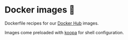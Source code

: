 # Docker images 🐳

Dockerfile recipes for our [Docker Hub](https://hub.docker.com/repositories?namespace=acidgenomics) images.

Images come preloaded with [koopa](https://koopa.acidgenomics.com/) for shell configuration.

